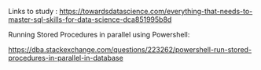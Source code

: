 Links to study :
https://towardsdatascience.com/everything-that-needs-to-master-sql-skills-for-data-science-dca851995b8d


Running Stored Procedures in parallel using Powershell:

https://dba.stackexchange.com/questions/223262/powershell-run-stored-procedures-in-parallel-in-database
